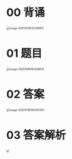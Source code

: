 # 00 背诵

<img src="https://cvp.oss-cn-shanghai.aliyuncs.com/202510191324038.png" alt="image-20251019132358917" style="zoom:50%;" />



# 01 题目

<img src="https://cvp.oss-cn-shanghai.aliyuncs.com/202510161934076.png" alt="image-20251016193426031" style="zoom:50%;" />



# 02 答案

<img src="https://cvp.oss-cn-shanghai.aliyuncs.com/202510161934415.png" alt="image-20251016193410353" style="zoom:50%;" />



# 03 答案解析

<img src="https://cvp.oss-cn-shanghai.aliyuncs.com/202510171217573.png" style="zoom:50%;" />



